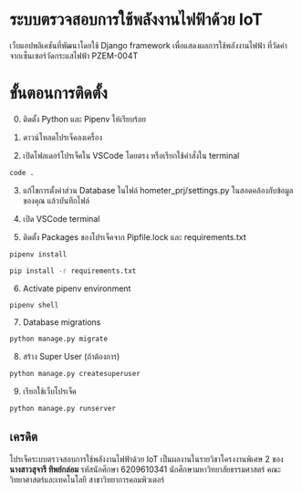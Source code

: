 # ระบบตรวจสอบการใช้พลังงานไฟฟ้าด้วย IoT

เว็บแอปพลิเคชันที่พัฒนาโดยใช้ Django framework เพื่อแสดงผลการใช้พลังงานไฟฟ้า ที่วัดค่าจากเซ็นเซอร์วัดกระแสไฟฟ้า PZEM-004T 


# ขั้นตอนการติดตั้ง
0. ติดตั้ง Python และ Pipenv ให้เรียบร้อย

1.  ดาวน์โหลดโปรเจ็คลงเครื่อง
2. เปิดโฟลเดอร์โปรเจ็คใน VSCode โดยตรง หรือเรียกใช้คำสั่งใน terminal
```bash
code .
```
3.  แก้ไขการตั้งค่าส่วน Database ในไฟล์ hometer_prj/settings.py ในสอดคล้องกับข้อมูลของคุณ แล้วบันทึกไฟล์

4. เปิด VSCode terminal
5. ติดตั้ง Packages ของโปรเจ็คจาก Pipfile.lock และ requirements.txt
```bash
pipenv install

pip install -r requirements.txt
```
6. Activate pipenv environment
```bash
pipenv shell
```
7. Database migrations
```bash
python manage.py migrate
```
8. สร้าง Super User (ถ้าต้องการ)
```bash
python manage.py createsuperuser
```
9. เรียกใช้เว็บโปรเจ็ค
```bash
python manage.py runserver
``` 
    
    

## เครดิต
โปรเจ็คระบบตรวจสอบการใช้พลังงานไฟฟ้าด้วย IoT เป็นผลงานในรายวิชาโครงงานพิเศษ 2 
ของ**นางสาวสุจารี ทิพย์กล่อม** รหัสนักศึกษา 6209610341 
นักศึกษามหาวิทยาลัยธรรมศาสตร์ คณะวิทยาศาสตร์และเทคโนโลยี สาขาวิทยาการคอมพิวเตอร์

